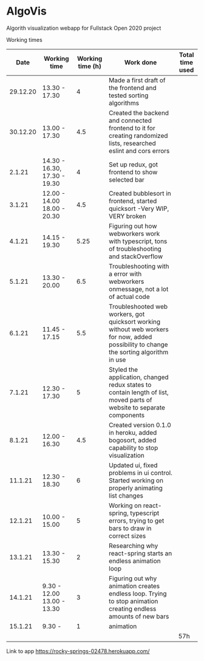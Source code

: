 # AlgoVis

Algorith visualization webapp for Fullstack Open 2020 project

Working times

| Date | Working time | Working time (h) | Work done | Total time used |
|------|--------------|------------------|-----------|-----------------|
| 29.12.20 | 13.30 - 17.30 | 4 | Made a first draft of the frontend and tested sorting algorithms | | 
| 30.12.20 | 13.00 - 17.30 | 4.5 | Created the backend and connected frontend to it for creating randomized lists, researched eslint and cors errors | | 
| 2.1.21 | 14.30 - 16.30, 17.30 - 19.30 | 4 | Set up redux, got frontend to show selected bar  | |
| 3.1.21 | 12.00 - 14.00 18.00 - 20.30 | 4.5 | Created bubblesort in frontend, started quicksort -Very WIP, VERY broken | |
| 4.1.21 | 14.15 - 19.30 | 5.25 | Figuring out how webworkers work with typescript, tons of troubleshooting and stackOverflow | |
| 5.1.21 | 13.30 - 20.00 | 6.5 | Troubleshooting with a error with webworkers onmessage, not a lot of actual code | |
| 6.1.21 | 11.45 - 17.15| 5.5 | Troubleshooted web workers, got quicksort working without web workers for now, added possibility to change the sorting algorithm in use |  |
| 7.1.21 | 12.30 - 17.30 | 5 | Styled the application, changed redux states to contain length of list, moved parts of website to separate components |  |
| 8.1.21 | 12.00 - 16.30 | 4.5 | Created version 0.1.0 in heroku, added bogosort, added capability to stop visualization | |
| 11.1.21 | 12.30 - 18.30| 6 | Updated ui, fixed problems in ui control. Started working on properly animating list changes |  |
| 12.1.21 | 10.00 - 15.00| 5 | Working on react-spring, typescript errors, trying to get bars to draw in correct sizes |  |
| 13.1.21 | 13.30 - 15.30 | 2 | Researching why react-spring starts an endless animation loop | |
| 14.1.21 | 9.30 - 12.00 13.00 - 13.30 | 3 | Figuring out why animation creates endless loop. Trying to stop animation creating endless amounts of new bars |  |
| 15.1.21 | 9.30 - | 1 | animation | |
|        |         |  |                                                                               | 57h |

Link to app <https://rocky-springs-02478.herokuapp.com/>